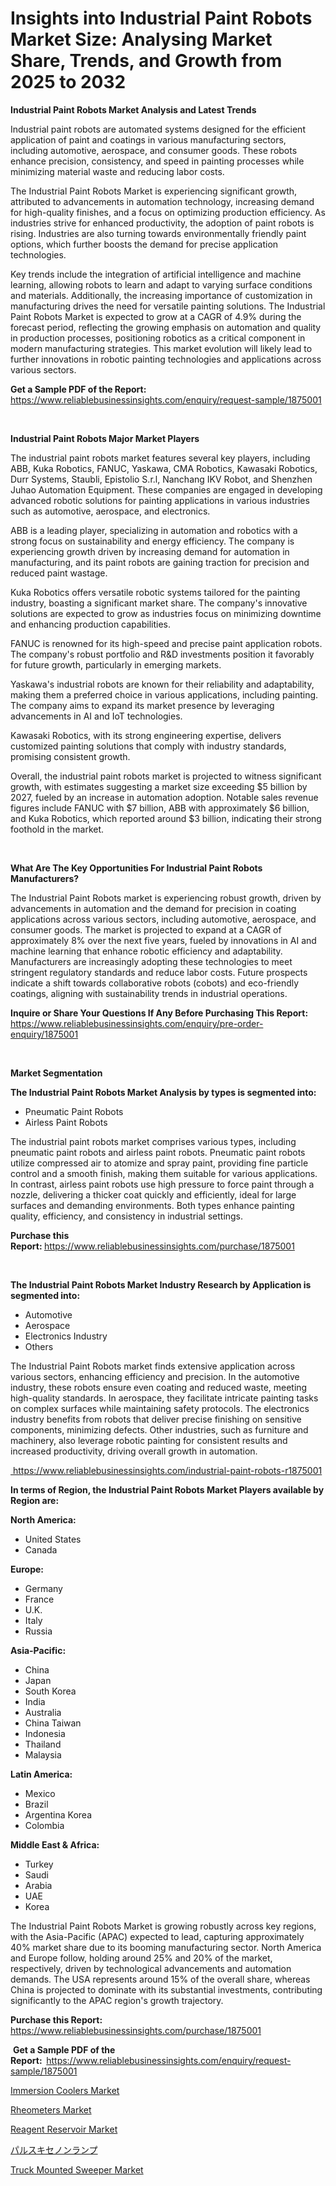 <p><h1>Insights into Industrial Paint Robots Market Size: Analysing Market Share, Trends, and Growth from 2025 to 2032</h1></p><p><strong>Industrial Paint Robots Market Analysis and Latest Trends</strong></p>
<p><p>Industrial paint robots are automated systems designed for the efficient application of paint and coatings in various manufacturing sectors, including automotive, aerospace, and consumer goods. These robots enhance precision, consistency, and speed in painting processes while minimizing material waste and reducing labor costs.</p><p>The Industrial Paint Robots Market is experiencing significant growth, attributed to advancements in automation technology, increasing demand for high-quality finishes, and a focus on optimizing production efficiency. As industries strive for enhanced productivity, the adoption of paint robots is rising. Industries are also turning towards environmentally friendly paint options, which further boosts the demand for precise application technologies.</p><p>Key trends include the integration of artificial intelligence and machine learning, allowing robots to learn and adapt to varying surface conditions and materials. Additionally, the increasing importance of customization in manufacturing drives the need for versatile painting solutions. The Industrial Paint Robots Market is expected to grow at a CAGR of 4.9% during the forecast period, reflecting the growing emphasis on automation and quality in production processes, positioning robotics as a critical component in modern manufacturing strategies. This market evolution will likely lead to further innovations in robotic painting technologies and applications across various sectors.</p></p>
<p><strong>Get a Sample PDF of the Report:&nbsp;</strong> <a href="https://www.reliablebusinessinsights.com/enquiry/request-sample/1875001?utm_campaign=101&utm_medium=2&utm_source=Github&utm_content=ia&utm_term=11042025&utm_id=industrial-paint-robots">https://www.reliablebusinessinsights.com/enquiry/request-sample/1875001</a></p>
<p>&nbsp;</p>
<p><strong>Industrial Paint Robots Major Market Players</strong></p>
<p><p>The industrial paint robots market features several key players, including ABB, Kuka Robotics, FANUC, Yaskawa, CMA Robotics, Kawasaki Robotics, Durr Systems, Staubli, Epistolio S.r.l, Nanchang IKV Robot, and Shenzhen Juhao Automation Equipment. These companies are engaged in developing advanced robotic solutions for painting applications in various industries such as automotive, aerospace, and electronics.</p><p>ABB is a leading player, specializing in automation and robotics with a strong focus on sustainability and energy efficiency. The company is experiencing growth driven by increasing demand for automation in manufacturing, and its paint robots are gaining traction for precision and reduced paint wastage.</p><p>Kuka Robotics offers versatile robotic systems tailored for the painting industry, boasting a significant market share. The company's innovative solutions are expected to grow as industries focus on minimizing downtime and enhancing production capabilities.</p><p>FANUC is renowned for its high-speed and precise paint application robots. The company's robust portfolio and R&D investments position it favorably for future growth, particularly in emerging markets.</p><p>Yaskawa's industrial robots are known for their reliability and adaptability, making them a preferred choice in various applications, including painting. The company aims to expand its market presence by leveraging advancements in AI and IoT technologies.</p><p>Kawasaki Robotics, with its strong engineering expertise, delivers customized painting solutions that comply with industry standards, promising consistent growth.</p><p>Overall, the industrial paint robots market is projected to witness significant growth, with estimates suggesting a market size exceeding $5 billion by 2027, fueled by an increase in automation adoption. Notable sales revenue figures include FANUC with $7 billion, ABB with approximately $6 billion, and Kuka Robotics, which reported around $3 billion, indicating their strong foothold in the market.</p></p>
<p>&nbsp;</p>
<p><strong>What Are The Key Opportunities For Industrial Paint Robots Manufacturers?</strong></p>
<p><p>The Industrial Paint Robots market is experiencing robust growth, driven by advancements in automation and the demand for precision in coating applications across various sectors, including automotive, aerospace, and consumer goods. The market is projected to expand at a CAGR of approximately 8% over the next five years, fueled by innovations in AI and machine learning that enhance robotic efficiency and adaptability. Manufacturers are increasingly adopting these technologies to meet stringent regulatory standards and reduce labor costs. Future prospects indicate a shift towards collaborative robots (cobots) and eco-friendly coatings, aligning with sustainability trends in industrial operations.</p></p>
<p><strong>Inquire or Share Your Questions If Any Before Purchasing This Report:</strong> <a href="https://www.reliablebusinessinsights.com/enquiry/pre-order-enquiry/1875001?utm_campaign=101&utm_medium=2&utm_source=Github&utm_content=ia&utm_term=11042025&utm_id=industrial-paint-robots">https://www.reliablebusinessinsights.com/enquiry/pre-order-enquiry/1875001</a></p>
<p>&nbsp;</p>
<p><strong>Market Segmentation</strong></p>
<p><strong>The Industrial Paint Robots Market Analysis by types is segmented into:</strong></p>
<p><ul><li>Pneumatic Paint Robots</li><li>Airless Paint Robots</li></ul></p>
<p><p>The industrial paint robots market comprises various types, including pneumatic paint robots and airless paint robots. Pneumatic paint robots utilize compressed air to atomize and spray paint, providing fine particle control and a smooth finish, making them suitable for various applications. In contrast, airless paint robots use high pressure to force paint through a nozzle, delivering a thicker coat quickly and efficiently, ideal for large surfaces and demanding environments. Both types enhance painting quality, efficiency, and consistency in industrial settings.</p></p>
<p><strong>Purchase this Report:&nbsp;</strong><a href="https://www.reliablebusinessinsights.com/purchase/1875001?utm_campaign=101&utm_medium=2&utm_source=Github&utm_content=ia&utm_term=11042025&utm_id=industrial-paint-robots">https://www.reliablebusinessinsights.com/purchase/1875001</a></p>
<p>&nbsp;</p>
<p><strong>The Industrial Paint Robots Market Industry Research by Application is segmented into:</strong></p>
<p><ul><li>Automotive</li><li>Aerospace</li><li>Electronics Industry</li><li>Others</li></ul></p>
<p><p>The Industrial Paint Robots market finds extensive application across various sectors, enhancing efficiency and precision. In the automotive industry, these robots ensure even coating and reduced waste, meeting high-quality standards. In aerospace, they facilitate intricate painting tasks on complex surfaces while maintaining safety protocols. The electronics industry benefits from robots that deliver precise finishing on sensitive components, minimizing defects. Other industries, such as furniture and machinery, also leverage robotic painting for consistent results and increased productivity, driving overall growth in automation.</p></p>
<p><a href="https://www.reliablebusinessinsights.com/industrial-paint-robots-r1875001?utm_campaign=101&utm_medium=2&utm_source=Github&utm_content=ia&utm_term=11042025&utm_id=industrial-paint-robots">&nbsp;https://www.reliablebusinessinsights.com/industrial-paint-robots-r1875001</a></p>
<p><strong>In terms of Region, the Industrial Paint Robots Market Players available by Region are:</strong></p>
<p>
    <p> <strong> North America: </strong>
        <ul>
            <li>United States</li>
            <li>Canada</li>
        </ul>
        </p> 
    <p> <strong> Europe: </strong>
        <ul>
            <li>Germany</li>
            <li>France</li>
            <li>U.K.</li>
            <li>Italy</li>
            <li>Russia</li>
        </ul>
        </p> 
    <p> <strong> Asia-Pacific: </strong>
        <ul>
            <li>China</li>
            <li>Japan</li>
            <li>South Korea</li>
            <li>India</li>
            <li>Australia</li>
            <li>China Taiwan</li>
            <li>Indonesia</li>
            <li>Thailand</li>
            <li>Malaysia</li>
        </ul>
        </p> 
    <p> <strong> Latin America: </strong>
        <ul>
            <li>Mexico</li>
            <li>Brazil</li>
            <li>Argentina Korea</li>
            <li>Colombia</li>
        </ul>
        </p> 
    <p> <strong> Middle East & Africa: </strong>
        <ul>
            <li>Turkey</li>
            <li>Saudi</li>
            <li>Arabia</li>
            <li>UAE</li>
            <li>Korea</li>
        </ul>
    </p>
    </p>
<p><p>The Industrial Paint Robots Market is growing robustly across key regions, with the Asia-Pacific (APAC) expected to lead, capturing approximately 40% market share due to its booming manufacturing sector. North America and Europe follow, holding around 25% and 20% of the market, respectively, driven by technological advancements and automation demands. The USA represents around 15% of the overall share, whereas China is projected to dominate with its substantial investments, contributing significantly to the APAC region's growth trajectory.</p></p>
<p><strong>Purchase this Report: </strong><a href="https://www.reliablebusinessinsights.com/purchase/1875001?utm_campaign=101&utm_medium=2&utm_source=Github&utm_content=ia&utm_term=11042025&utm_id=industrial-paint-robots">https://www.reliablebusinessinsights.com/purchase/1875001</a></p>
<p>&nbsp;<strong>Get a Sample PDF of the Report:&nbsp;&nbsp;</strong><a href="https://www.reliablebusinessinsights.com/enquiry/request-sample/1875001?utm_campaign=101&utm_medium=2&utm_source=Github&utm_content=ia&utm_term=11042025&utm_id=industrial-paint-robots">https://www.reliablebusinessinsights.com/enquiry/request-sample/1875001</a></p>
<p><strong></strong></p>
<p><p><a href="https://github.com/milievkulov/Market-Research-Report-List-1/blob/main/immersion-coolers-market.md?utm_campaign=101&utm_medium=2&utm_source=Github&utm_content=ia&utm_term=11042025&utm_id=industrial-paint-robots">Immersion Coolers Market</a></p><p><a href="https://github.com/steegeneat/Market-Research-Report-List-1/blob/main/rheometers-market.md?utm_campaign=101&utm_medium=2&utm_source=Github&utm_content=ia&utm_term=11042025&utm_id=industrial-paint-robots">Rheometers Market</a></p><p><a href="https://github.com/enieyfabius/Market-Research-Report-List-1/blob/main/reagent-reservoir-market.md?utm_campaign=101&utm_medium=2&utm_source=Github&utm_content=ia&utm_term=11042025&utm_id=industrial-paint-robots">Reagent Reservoir Market</a></p><p><a href="https://github.com/lababdou/Market-Research-Report-List-7/blob/main/424448254826.md?utm_campaign=101&utm_medium=2&utm_source=Github&utm_content=ia&utm_term=11042025&utm_id=industrial-paint-robots">パルスキセノンランプ</a></p><p><a href="https://github.com/payareganiou/Market-Research-Report-List-1/blob/main/truck-mounted-sweeper-market.md?utm_campaign=101&utm_medium=2&utm_source=Github&utm_content=ia&utm_term=11042025&utm_id=industrial-paint-robots">Truck Mounted Sweeper Market</a></p></p>
